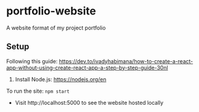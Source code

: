 # portfolio-website
A website format of my project portfolio

## Setup
Following this guide: https://dev.to/ivadyhabimana/how-to-create-a-react-app-without-using-create-react-app-a-step-by-step-guide-30nl

1. Install Node.js: https://nodejs.org/en

To run the site:
`npm start`
- Visit http://localhost:5000 to see the website hosted locally